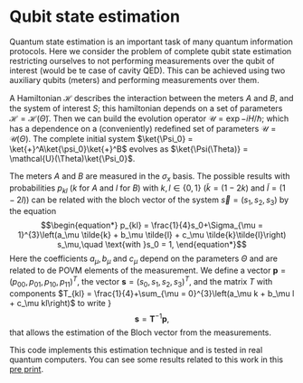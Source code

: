 # Qubit state estimation

Quantum state estimation is an important task of many quantum information protocols. Here we consider the problem of complete qubit state estimation restricting ourselves to not performing measurements over the qubit of interest (would be te case of cavity QED). This can be achieved using two auxiliary qubits (meters) and performing measurements over them.

A Hamiltonian $\mathcal{H}$ describes the interaction between the meters $A$ and $B$, and the system of interest $S$; this hamiltonian depends on a set of parameters $\mathcal{H} = \mathcal{H}(\tilde{\Theta})$. Then we can build the evolution operator $\mathcal{U}=\exp{-iH/\hbar}$; which has a dependence on a (conveniently) redefined set of parameters $\mathcal{U} = \mathcal{U}(\Theta)$.
The complete initial system $\ket{\Psi_0} = \ket{+}^A\ket{\psi_0}\ket{+}^B$ evolves as $\ket{\Psi(\Theta)} = \mathcal{U}(\Theta)\ket{\Psi_0}$.
	
The meters $A$ and $B$ are measured in the $\sigma_x$ basis. The possible results with probabilities $p_{kl}$ ($k$ for $A$ and $l$ for $B$) with $k,l\in\{0,1\}$ ($\tilde{k}=(1-2k)$ and $\tilde{l}=(1-2l)$)  can be related with the bloch vector of the system $\vec{s} = (s_1,s_2,s_3)$ by the equation
$$\begin{equation*}
    p_{kl}	= \frac{1}{4}s_0+\Sigma_{\mu = 1}^{3}\left(a_\mu \tilde{k} + b_\mu \tilde{l} + c_\mu \tilde{k}\tilde{l}\right) s_\mu,\quad \text{with }s_0 = 1,
\end{equation*}$$
Here the coefficients $a_\mu, b_\mu$ and $c_\mu$ depend on the parameters $\Theta$ and are related to de POVM elements of the measurement.
We define a vector $\mathbf{p} = (p_{00},p_{01},p_{10},p_{11})^T$, the vector $\textbf{s} = (s_0,s_1,s_2,s_3)^T$, and the matrix $T$ with components $T_{kl} = \frac{1}{4}+\sum_{\mu = 0}^{3}\left(a_\mu k + b_\mu l + c_\mu kl\right)$ to write }
$$\begin{equation*}
    \textbf{s} = \mathbf{T}^{-1}\textbf{p}, 
\end{equation*}$$
that allows the estimation of the Bloch vector from the measurements.

This code implements this estimation technique and is tested in real quantum computers. You can see some results related to this work in this [pre print](https://arxiv.org/abs/2301.11121).